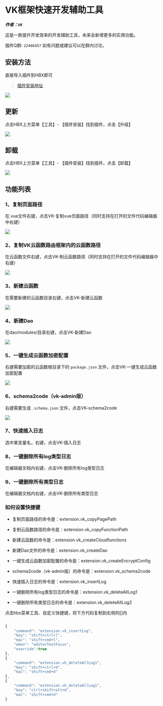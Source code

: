 # VK框架快速开发辅助工具

___作者：`VK`___

这是一款提升开发效率的开发辅助工具，未来会新增更多的实用功能。

插件Q群: `22466457` 如有问题或建议可以在群内讨论。

## 安装方法

直接导入插件到HBX即可

> [插件安装地址](https://ext.dcloud.net.cn/plugin?id=6663)

![](https://vkceyugu.cdn.bspapp.com/VKCEYUGU-cf0c5e69-620c-4f3c-84ab-f4619262939f/13d1526d-f3c1-4626-8e4e-fe13066af7f9.png)

## 更新

点击HBX上方菜单【工具】- 【插件安装】找到插件，点击【升级】

![](https://vkceyugu.cdn.bspapp.com/VKCEYUGU-cf0c5e69-620c-4f3c-84ab-f4619262939f/4bbd16a1-6978-42c0-8cc0-043440698dca.png)

## 卸载

点击HBX上方菜单【工具】- 【插件安装】找到插件，点击【卸载】

![](https://vkceyugu.cdn.bspapp.com/VKCEYUGU-cf0c5e69-620c-4f3c-84ab-f4619262939f/efe3d294-9a11-4495-aa4c-ebacc999c694.png)

## 功能列表

### 1、复制页面路径
在.vue文件右键，点击VK-复制vue页面路径（同时支持在打开的文件代码编辑器中右键）

![](https://vkceyugu.cdn.bspapp.com/VKCEYUGU-cf0c5e69-620c-4f3c-84ab-f4619262939f/a55536a0-583b-495d-9cf0-7913c50332c9.png)

### 2、复制VK云函数路由框架内的云函数路径
在云函数文件右键，点击VK-制云函数路径（同时支持在打开的文件代码编辑器中右键）

![](https://vkceyugu.cdn.bspapp.com/VKCEYUGU-cf0c5e69-620c-4f3c-84ab-f4619262939f/6c5262f5-2ed3-43da-95cf-dd558c86dfa8.png)

### 3、新建云函数
在需要新建的云函数目录右键，点击VK-新建云函数

![](https://vkceyugu.cdn.bspapp.com/VKCEYUGU-cf0c5e69-620c-4f3c-84ab-f4619262939f/32c0b56e-1e71-4c2c-8bb6-1dfc966f8342.png)

### 4、新建Dao
在dao/modules/目录右键，点击VK-新建Dao

![](https://vkceyugu.cdn.bspapp.com/VKCEYUGU-cf0c5e69-620c-4f3c-84ab-f4619262939f/066fed7d-11fe-4c72-91a3-a8a0e6390be8.png)

### 5、一键生成云函数加密配置
右键需要加密的云函数根目录下的 `package.json` 文件，点击VK-一键生成云函数加密配置

![](https://vkceyugu.cdn.bspapp.com/VKCEYUGU-cf0c5e69-620c-4f3c-84ab-f4619262939f/1ecf9272-0a67-4248-b8a5-216822d0bd40.png)

### 6、schema2code（vk-admin版）
右键需要生成 `.schema.json` 文件，点击VK-schema2code

![](https://vkceyugu.cdn.bspapp.com/VKCEYUGU-cf0c5e69-620c-4f3c-84ab-f4619262939f/29ead8cb-a775-43f1-a80e-1716b93e6f47.png)

### 7、快速插入日志
选中某变量名，右键，点击VK-插入日志

### 8、一键删除所有log类型日志
在编辑器文档内右键，点击VK-删除所有log类型日志

### 9、一键删除所有类型日志
在编辑器文档内右键，点击VK-删除所有类型日志

### 如何设置快捷键

* 复制页面路径的命令是：extension.vk_copyPagePath

* 复制云函数路径的命令是：extension.vk_copyFunctionPath

* 新建云函数的命令是：extension.vk_createCloudfunctions

* 新建Dao文件的命令是：extension.vk_createDao

* 一键生成云函数加密配置的命令是：extension.vk_createEncryptConfig

* schema2code（vk-admin版）的命令是：extension.vk_schema2code

* 快速插入日志的命令是：extension.vk_insertLog

* 一键删除所有log类型日志的命令是：extension.vk_deleteAllLog1

* 一键删除所有类型日志的命令是：extension.vk_deleteAllLog2

点击hbx菜单工具、自定义快捷键，将下方代码复制到右侧的[]内

```js

{
	"command": "extension.vk_insertLog",
	"key": "shift+ctrl+l",
	"mac": "shift+cmd+l",
	"when": "editorTextFocus",
	"override":true
},
{
	"command": "extension.vk_deleteAllLog1",
	"key": "shift+ctrl+d",
	"mac": "shift+cmd+d"
},
{
	"command": "extension.vk_deleteAllLog1",
	"key": "ctrl+shift+alt+d",
	"mac": "shift+cmd+d"
}
	
```
